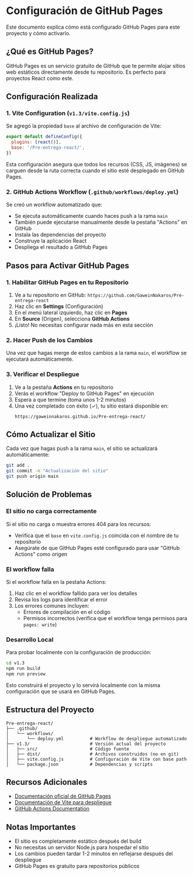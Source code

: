 # Configuración de GitHub Pages

Este documento explica cómo está configurado GitHub Pages para este proyecto y cómo activarlo.

## ¿Qué es GitHub Pages?

GitHub Pages es un servicio gratuito de GitHub que te permite alojar sitios web estáticos directamente desde tu repositorio. Es perfecto para proyectos React como este.

## Configuración Realizada

### 1. Vite Configuration (`v1.3/vite.config.js`)

Se agregó la propiedad `base` al archivo de configuración de Vite:

```javascript
export default defineConfig({
  plugins: [react()],
  base: '/Pre-entrega-react/',
})
```

Esta configuración asegura que todos los recursos (CSS, JS, imágenes) se carguen desde la ruta correcta cuando el sitio esté desplegado en GitHub Pages.

### 2. GitHub Actions Workflow (`.github/workflows/deploy.yml`)

Se creó un workflow automatizado que:
- Se ejecuta automáticamente cuando haces push a la rama `main`
- También puede ejecutarse manualmente desde la pestaña "Actions" en GitHub
- Instala las dependencias del proyecto
- Construye la aplicación React
- Despliega el resultado a GitHub Pages

## Pasos para Activar GitHub Pages

### 1. Habilitar GitHub Pages en tu Repositorio

1. Ve a tu repositorio en GitHub: `https://github.com/GaweinNakaros/Pre-entrega-react`
2. Haz clic en **Settings** (Configuración)
3. En el menú lateral izquierdo, haz clic en **Pages**
4. En **Source** (Origen), selecciona **GitHub Actions**
5. ¡Listo! No necesitas configurar nada más en esta sección

### 2. Hacer Push de los Cambios

Una vez que hagas merge de estos cambios a la rama `main`, el workflow se ejecutará automáticamente.

### 3. Verificar el Despliegue

1. Ve a la pestaña **Actions** en tu repositorio
2. Verás el workflow "Deploy to GitHub Pages" en ejecución
3. Espera a que termine (toma unos 1-2 minutos)
4. Una vez completado con éxito (✓), tu sitio estará disponible en:
   ```
   https://gaweinnakaros.github.io/Pre-entrega-react/
   ```

## Cómo Actualizar el Sitio

Cada vez que hagas push a la rama `main`, el sitio se actualizará automáticamente:

```bash
git add .
git commit -m "Actualización del sitio"
git push origin main
```

## Solución de Problemas

### El sitio no carga correctamente

Si el sitio no carga o muestra errores 404 para los recursos:
- Verifica que el `base` en `vite.config.js` coincida con el nombre de tu repositorio
- Asegúrate de que GitHub Pages esté configurado para usar "GitHub Actions" como origen

### El workflow falla

Si el workflow falla en la pestaña Actions:
1. Haz clic en el workflow fallido para ver los detalles
2. Revisa los logs para identificar el error
3. Los errores comunes incluyen:
   - Errores de compilación en el código
   - Permisos incorrectos (verifica que el workflow tenga permisos para `pages: write`)

### Desarrollo Local

Para probar localmente con la configuración de producción:

```bash
cd v1.3
npm run build
npm run preview
```

Esto construirá el proyecto y lo servirá localmente con la misma configuración que se usará en GitHub Pages.

## Estructura del Proyecto

```
Pre-entrega-react/
├── .github/
│   └── workflows/
│       └── deploy.yml          # Workflow de despliegue automatizado
├── v1.3/                       # Versión actual del proyecto
│   ├── src/                    # Código fuente
│   ├── dist/                   # Archivos construidos (no en git)
│   ├── vite.config.js          # Configuración de Vite con base path
│   └── package.json            # Dependencias y scripts
```

## Recursos Adicionales

- [Documentación oficial de GitHub Pages](https://docs.github.com/es/pages)
- [Documentación de Vite para despliegue](https://vitejs.dev/guide/static-deploy.html)
- [GitHub Actions Documentation](https://docs.github.com/es/actions)

## Notas Importantes

- El sitio es completamente estático después del build
- No necesitas un servidor Node.js para hospedar el sitio
- Los cambios pueden tardar 1-2 minutos en reflejarse después del despliegue
- GitHub Pages es gratuito para repositorios públicos
